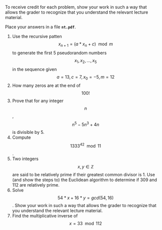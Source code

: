 To receive credit for each problem, show your work in such a way that allows the grader to recognize that you understand the relevant lecture material.

Place your answers in a file **`nt.pdf`**.

1. Use the recursive patten $$x_{n+1} = (a * x_n + c) \mod m $$ to generate the first 5 pseudorandom numbers $$x_1,x_2,...,x_5$$ in the sequence given $$a=13, c=7, x_0 = -5, m = 12$$
1. How many zeros are at the end of $$100!$$
1. Prove that for any integer $$n$$, $$n^{5}-5n^{3}+4n$$ is divisible by 5.
1. Compute $$1333^{42} \mod{11}$$. 
1. Two integers $$x,y \in \mathbb{Z}$$ are said to be relatively prime if their greatest common divisor is 1. Use (and show the steps to) the Euclidean algorithm to determine if 309 and 112 are relatively prime.
1. Solve $$54*x + 16*y = gcd(54,16)$$.  Show your work in such a way that allows the grader to recognize that you understand the relevant lecture material.
1. Find the multiplicative inverse of $$x = 33 \mod{112}$$

